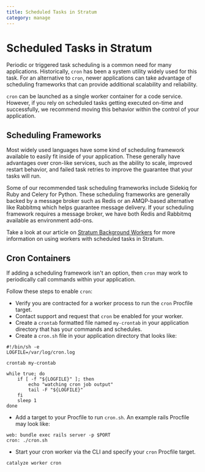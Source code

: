 ```yaml
---
title: Scheduled Tasks in Stratum
category: manage
---
```


# Scheduled Tasks in Stratum

Periodic or triggered task scheduling is a common need for many applications. Historically, `cron` has been a system utility widely used for this task.  For an alternative to `cron`, newer applications can take advantage of scheduling frameworks that can provide additional scalability and reliability.

`cron` can be launched as a single worker container for a code service. However, if you rely on scheduled tasks getting executed on-time and successfully, we recommend moving this behavior within the control of your application.

## Scheduling Frameworks

Most widely used languages have some kind of scheduling framework available to easily fit inside of your application. These generally have advantages over cron-like services, such as the ability to scale, improved restart behavior, and failed task retries to improve the guarantee that your tasks will run.

Some of our recommended task scheduling frameworks include Sidekiq for Ruby and Celery for Python. These scheduling frameworks are generally backed by a message broker such as Redis or an AMQP-based alternative like Rabbitmq which helps guarantee message delivery. If your scheduling framework requires a message broker, we have both Redis and Rabbitmq available as environment add-ons.

Take a look at our article on [Stratum Background Workers](worker-general) for more information on using workers with scheduled tasks in Stratum.


## Cron Containers

If adding a scheduling framework isn't an option, then `cron` may work to periodically call commands within your application.

Follow these steps to enable `cron`:
* Verify you are contracted for a worker process to run the `cron` Procfile target.
* Contact support and request that `cron` be enabled for your worker.
* Create a `crontab` formatted file named `my-crontab` in your application directory that has your commands and schedules.
* Create a `cron.sh` file in your application directory that looks like:

```
#!/bin/sh -e
LOGFILE=/var/log/cron.log

crontab my-crontab

while true; do
    if [ -f "${LOGFILE}" ]; then
        echo "watching cron job output"
        tail -F "${LOGFILE}"
    fi
    sleep 1
done
```
* Add a target to your Procfile to run `cron.sh`.  An example rails Procfile may look like:
```
web: bundle exec rails server -p $PORT
cron: ./cron.sh
```
* Start your cron worker via the CLI and specify your `cron` Procfile target.
```
catalyze worker cron
```
